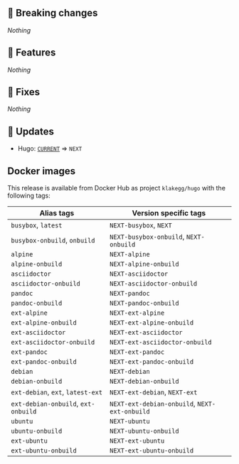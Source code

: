 ## :loudspeaker: Breaking changes

*Nothing*


## :tada: Features

*Nothing*


## :bug: Fixes

*Nothing*


## :heartbeat: Updates

* Hugo: [`CURRENT`](https://github.com/klakegg/docker-hugo/releases/tag/CURRENT) => `NEXT`


## Docker images

This release is available from Docker Hub as project `klakegg/hugo` with the following tags:

| Alias tags                   | Version specific tags                      |
| ---------------------------- | ------------------------------------------ |
| `busybox`, `latest`          | `NEXT-busybox`, `NEXT`                 |
| `busybox-onbuild`, `onbuild` | `NEXT-busybox-onbuild`, `NEXT-onbuild` |
| `alpine`                     | `NEXT-alpine`                            |
| `alpine-onbuild`             | `NEXT-alpine-onbuild`                    |
| `asciidoctor`                | `NEXT-asciidoctor`                       |
| `asciidoctor-onbuild`        | `NEXT-asciidoctor-onbuild`               |
| `pandoc`                     | `NEXT-pandoc`                            |
| `pandoc-onbuild`             | `NEXT-pandoc-onbuild`                    |
| `ext-alpine`                 | `NEXT-ext-alpine`                        |
| `ext-alpine-onbuild`         | `NEXT-ext-alpine-onbuild`                |
| `ext-asciidoctor`            | `NEXT-ext-asciidoctor`                   |
| `ext-asciidoctor-onbuild`    | `NEXT-ext-asciidoctor-onbuild`           |
| `ext-pandoc`                 | `NEXT-ext-pandoc`                        |
| `ext-pandoc-onbuild`         | `NEXT-ext-pandoc-onbuild`                |
| `debian`                     | `NEXT-debian`                            |
| `debian-onbuild`             | `NEXT-debian-onbuild`                    |
| `ext-debian`, `ext`, `latest-ext` | `NEXT-ext-debian`, `NEXT-ext`     |
| `ext-debian-onbuild`, `ext-onbuild` | `NEXT-ext-debian-onbuild`, `NEXT-ext-onbuild` |
| `ubuntu`                     | `NEXT-ubuntu`                            |
| `ubuntu-onbuild`             | `NEXT-ubuntu-onbuild`                    |
| `ext-ubuntu`                 | `NEXT-ext-ubuntu`                        |
| `ext-ubuntu-onbuild`         | `NEXT-ext-ubuntu-onbuild`                |
